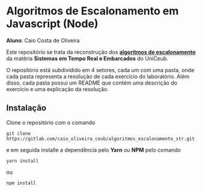 # Algoritmos de Escalonamento em Javascript (Node)

**Aluno**: Caio Costa de Oliveira

Este repositório se trata da reconstrução dos [**algoritmos de escalonamento**](https://dev.educatux.com.br/uniceub/str/-/tree/master/algoritmos_de_escalonamento) da matéria **Sistemas em Tempo Real e Embarcados** do UniCeub.

O repositório está subdividido em 4 setores, cada um com uma pasta, onde cada pasta representa a resolução de cada exercício do laboratório. Além disso, cada pasta possui um README que contém uma descrição do exercício e uma explicação da resolução.

## Instalação

Clone o repositório com o comando 
~~~shell
git clone https://gitlab.com/caio_oliveira_ceub/algoritmos_escalonamento_str.git
~~~

e em seguida installe a dependência pelo **Yarn** ou **NPM** pelo comando

~~~shell
yarn install
~~~
ou 
~~~shell
npm install
~~~